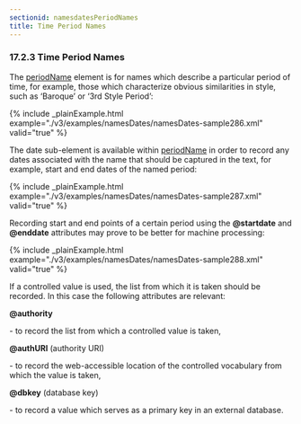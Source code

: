 ```yaml
---
sectionid: namesdatesPeriodNames
title: Time Period Names
---
```



<h3 id="namesdatesPeriodNames">
   <span class="headingNumber">17.2.3</span>
   <span class="head">Time Period Names</span>
</h3>


<span class="specList">
   
   <span class="specDesc"></span>
   
</span>


The 
<a class="link_odd_elementSpec" href="/v3/elements/periodName">periodName</a> element is for names which describe a particular
period of time, for example, those which characterize obvious similarities in style,
such as
‘Baroque’ or ‘3rd Style Period’:


{% include _plainExample.html example="./v3/examples/namesDates/namesDates-sample286.xml" valid="true" %}


The date sub-element is available within 
<a class="link_odd_elementSpec" href="/v3/elements/periodName">periodName</a> in order to
record any dates associated with the name that should be captured in the text, for
example,
start and end dates of the named period:


{% include _plainExample.html example="./v3/examples/namesDates/namesDates-sample287.xml" valid="true" %}

Recording start and end points of a certain period using the **@startdate** and
**@enddate** attributes may prove to be better for machine processing:


{% include _plainExample.html example="./v3/examples/namesDates/namesDates-sample288.xml" valid="true" %}

If a controlled value is used, the list from which it is taken should be recorded.
In this
case the following attributes are relevant:


<span class="list">
   
   <span class="label">**@authority**</span>
   
   <span class="item"> - to record the list from which a controlled value is taken,</span>
   
   <span class="label">**@authURI** (authority URI)</span>
   
   <span class="item"> - to record the web-accessible location of the controlled vocabulary from which the
      value is taken,
   </span>
   
   <span class="label">**@dbkey** (database key)</span>
   
   <span class="item"> - to record a value which serves as a primary key in an external database.</span>
   
</span>

<!--general question: which element should be used for the encoding of genres, forms etc.?-->

<!-- PR: If you mean which element should be used in the header, it's <term>. However, unlike TEI,
        MEI doesn't yet permit <term> to occur in its "text-y" parts. It can be added there, but <term> would
        then need to be moved from the header to the shared module. -->
